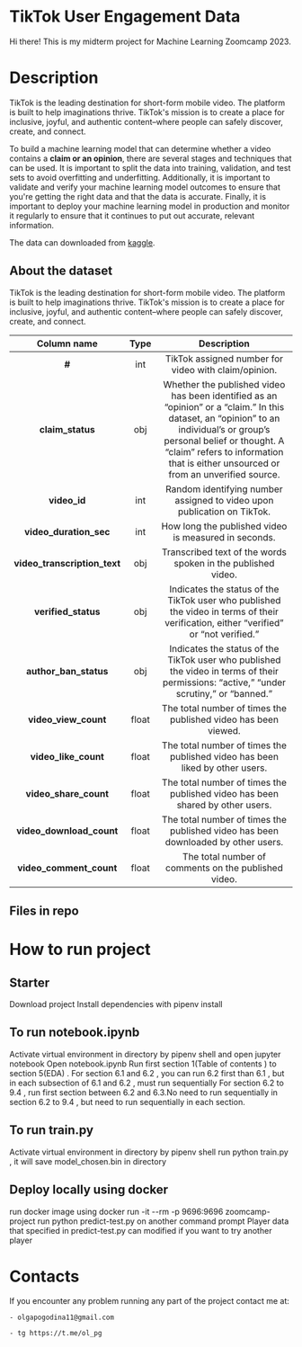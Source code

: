 # TikTok User Engagement Data

Hi there! This is my midterm project for Machine Learning Zoomcamp 2023.

# Description

TikTok is the leading destination for short-form mobile video. The platform is built to help imaginations thrive. TikTok's mission is to create a place for inclusive, joyful, and authentic content–where people can safely discover, create, and connect.

To build a machine learning model that can determine whether a video contains a **claim or an opinion**, there are several stages and techniques that can be used. It is important to split the data into training, validation, and test sets to avoid overfitting and underfitting. Additionally, it is important to validate and verify your machine learning model outcomes to ensure that you're getting the right data and that the data is accurate. Finally, it is important to deploy your machine learning model in production and monitor it regularly to ensure that it continues to put out accurate, relevant information.

The data can downloaded from [kaggle](https://www.kaggle.com/datasets/yakhyojon/tiktok/data).

## About the dataset

TikTok is the leading destination for short-form mobile video. The platform is built to help imaginations thrive. TikTok's mission is to create a place for inclusive, joyful, and authentic content–where people can safely discover, create, and connect.


|  Column name  |             Type             |  Description  |
|:--------:|:-----------------------------------:|:-----------------------------------:|
|    **#**   |  int  |   TikTok assigned number for video with claim/opinion.    |
|    **claim_status**   |  obj |    Whether the published video has been identified as an “opinion” or a “claim.” In this dataset, an “opinion”  to an individual’s or group’s personal belief or thought. A “claim” refers to information that is either unsourced or from an unverified source.  | 
|    **video_id**   |  int |    Random identifying number assigned to video upon publication on TikTok.  |
|   **video_duration_sec**   | int | How long the published video is measured in seconds. |
| **video_transcription_text** |    obj  | Transcribed text of the words spoken in the published video. |
| **verified_status** |  obj | Indicates the status of the TikTok user who published the video in terms of their verification, either “verified” or “not verified.”| 
|  **author_ban_status**  | obj  |Indicates the status of the TikTok user who published the video in terms of their permissions: “active,” “under scrutiny,” or “banned.” | 
| **video_view_count**  |  float | The total number of times the published video has been viewed. |
| **video_like_count**  |  float | The total number of times the published video has been liked by other users. |
| **video_share_count**  |  float | The total number of times the published video has been shared by other users. |
| **video_download_count**  |  float | The total number of times the published video has been downloaded by other users. |
| **video_comment_count**  |  float |  The total number of comments on the published video. |

## Files in repo


# How to run project

## Starter
Download project
Install dependencies with pipenv install

## To run notebook.ipynb
Activate virtual environment in directory by pipenv shell and open jupyter notebook
Open notebook.ipynb
Run first section 1(Table of contents ) to section 5(EDA) .
For section 6.1 and 6.2 , you can run 6.2 first than 6.1 , but in each subsection of 6.1 and 6.2 , must run sequentially
For section 6.2 to 9.4 , run first section between 6.2 and 6.3.No need to run sequentially in section 6.2 to 9.4 , but need to run sequentially in each section.

## To run train.py
Activate virtual environment in directory by pipenv shell
run python train.py , it will save model_chosen.bin in directory

## Deploy locally using docker
run docker image using docker run -it --rm -p 9696:9696 zoomcamp-project
run python predict-test.py on another command prompt
Player data that specified in predict-test.py can modified if you want to try another player

# Contacts
If you encounter any problem running any part of the project contact me at:

    - olgapogodina11@gmail.com

    - tg https://t.me/ol_pg

